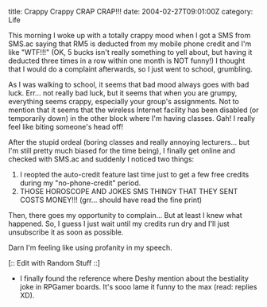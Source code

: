 title: Crappy Crappy CRAP CRAP!!!
date: 2004-02-27T09:01:00Z
category: Life

This morning I woke up with a totally crappy mood when I got a SMS from SMS.ac saying that RM5 is deducted from my mobile phone credit and I'm like "WTF!!!" (OK, 5 bucks isn't really something to yell about, but having it deducted three times in a row within one month is NOT funny!) I thought that I would do a complaint afterwards, so I just went to school, grumbling.

As I was walking to school, it seems that bad mood always goes with bad luck. Err… not really bad luck, but it seems that when you are grumpy, everything seems crappy, especially your group's assignments. Not to mention that it seems that the wireless Internet facility has been disabled (or temporarily down) in the other block where I'm having classes. Gah! I really feel like biting someone's head off!

After the stupid ordeal (boring classes and really annoying lecturers… but I'm still pretty much biased for the time being), I finally get online and checked with SMS.ac and suddenly I noticed two things:

1. I reopted the auto-credit feature last time just to get a few free credits during my "no-phone-credit" period.
2. THOSE HOROSCOPE AND JOKES SMS THINGY THAT THEY SENT COSTS MONEY!!! (grr… should have read the fine print)

Then, there goes my opportunity to complain… But at least I knew what happened. So, I guess I just wait until my credits run dry and I'll just unsubscribe it as soon as possible.

Darn I'm feeling like using profanity in my speech.

[:: Edit with Random Stuff ::]

- I finally found the reference where Deshy mention about the bestiality joke in RPGamer boards. It's sooo lame it funny to the max (read: replies XD).

